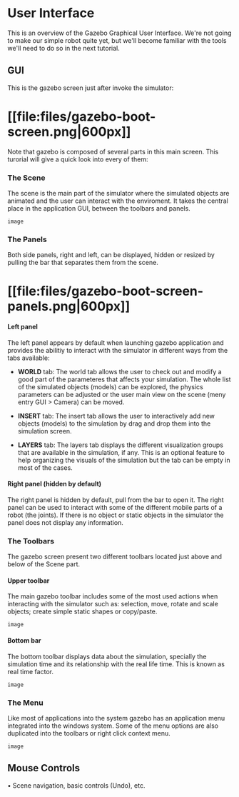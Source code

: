 # User Interface

This is an overview of the Gazebo Graphical User Interface. We're not going to
make our simple robot quite yet, but we'll become familiar with the tools we'll
need to do so in the next tutorial.

## GUI

This is the gazebo screen just after invoke the simulator:

# [[file:files/gazebo-boot-screen.png|600px]]

Note that gazebo is composed of several parts in this main screen. This
turorial will give a quick look into every of them:

### The Scene

The scene is the main part of the simulator where the simulated objects are
animated and the user can interact with the enviroment. It takes the central
place in the application GUI, between the toolbars and panels.

~~~
image
~~~

### The Panels

Both side panels, right and left, can be displayed, hidden or resized by
pulling the bar that separates them from the scene.

# [[file:files/gazebo-boot-screen-panels.png|600px]]

#### Left panel

The left panel appears by default when launching gazebo application and provides
the abilitiy to interact with the simulator in different ways from the tabs 
available:

* **WORLD** tab: The world tab allows the user to check out and modify a good
  part of the parameteres that affects your simulation. The whole list of the
  simulated objects (models) can be explored, the physics parameters can be
  adjusted or the user main view on the scene (meny entry GUI > Camera) can be
  moved.

* **INSERT** tab: The insert tab allows the user to interactively add new
  objects (models) to the simulation by drag and drop them into the simulation
  screen.

* **LAYERS** tab: The layers tab displays the different visualization groups
  that are available in the simulation, if any. This is an optional feature to
  help organizing the visuals of the simulation but the tab can be empty in most
  of the cases.

#### Right panel (hidden by default)

The right panel is hidden by default, pull from the bar to open it. The right
panel can be used to interact with some of the different mobile parts of a
robot (the joints). If there is no object or static objects in the simulator 
the panel does not display any information.

### The Toolbars

The gazebo screen present two different toolbars located just above and below
of the Scene part.

#### Upper toolbar

The main gazebo toolbar includes some of the most used actions when interacting
with the simulator such as: selection, move, rotate and scale objects; create 
simple static shapes or copy/paste.

~~~
image
~~~

#### Bottom bar

The bottom toolbar displays data about the simulation, specially the simulation
time and its relationship with the real life time. This is known as real time
factor.

~~~
image
~~~

### The Menu 

Like most of applications into the system gazebo has an application menu 
integrated into the windows system. Some of the menu options are also 
duplicated into the toolbars or right click context menu.

~~~
image
~~~

## Mouse Controls

• Scene navigation, basic controls (Undo), etc.


